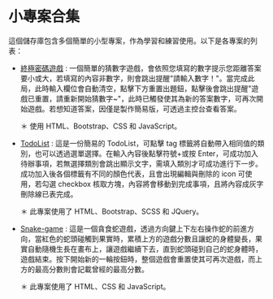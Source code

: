 # 小專案合集

這個儲存庫包含多個簡單的小型專案，作為學習和練習使用。以下是各專案的列表：

-   [終極密碼遊戲](/ultimatePassword-game/)
    : 一個簡單的猜數字遊戲，會依照您填寫的數字提示您距離答案要小或大，若填寫的內容非數字，則會跳出提醒"請輸入數字！"。當完成此局，此時輸入欄位會自動清空，點擊下方重置出題鈕，點擊後會跳出提醒"遊戲已重置，請重新開始猜數字~"，此時已觸發使其為新的答案數字，可再次開始遊戲。若想知道答案，因僅是製作簡易版，可透過主控台查看答案。

    ＊ 使用 HTML、Bootstrap、CSS 和 JavaScript。

-   [TodoList](/todoList/)
    : 這是一份簡易的 TodoList，可點擊 tag 標籤將自動帶入相同值的類別，也可以透過選單選擇。在輸入內容後點擊符號+或按 Enter，可成功加入待辦事項，若無選擇類別會跳出顯示文字，需填入類別才可成功進行下一步。成功加入後各個標籤有不同的顏色代表，且會出現編輯與刪除的 icon 可使用，若勾選 checkbox 核取方塊，內容將會移動到完成事項，且將內容成灰字刪除線已表完成。

    ＊ 此專案使用了 HTML、Bootstrap、SCSS 和 JQuery。

-   [Snake-game](/Snake-game)
    : 這是一個貪食蛇遊戲，透過方向鍵上下左右操作蛇的前進方向，當紅色的蛇頭碰觸到果實時，累積上方的遊戲分數且讓蛇的身體變長，果實自動隨機生長在畫布上，讓遊戲繼續下去，直到蛇頭碰到自己的蛇身體時，遊戲結束。按下開始新的一輪按鈕時，整個遊戲會重置使其可再次遊戲，而上方的最高分數則會記載曾經的最高分數。

    ＊ 此專案使用了 HTML、CSS 和 JavaScript。
